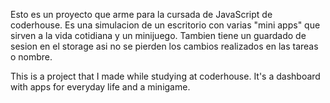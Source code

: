 Esto es un proyecto que arme para la cursada de JavaScript de coderhouse.
Es una simulacion de un escritorio con varias "mini apps" que sirven a la vida cotidiana y un minijuego.
Tambien tiene un guardado de sesion en el storage asi no se pierden los cambios realizados en las tareas o nombre.

This is a project that I made while studying at coderhouse.
It's a dashboard with apps for everyday life and a minigame.
